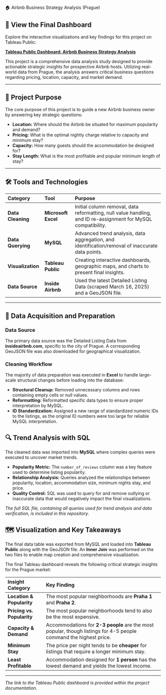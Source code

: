 🏠 Airbnb Business Strategy Analysis (Prague)

## 🔗 View the Final Dashboard

Explore the interactive visualizations and key findings for this project on Tableau Public:

[**Tableau Public Dashboard: Airbnb Business Strategy Analysis**](https://public.tableau.com/app/profile/vojtech.cizinsky/viz/airbnb_17470400188730/Dashboard1)

This project is a comprehensive data analysis study designed to provide actionable strategic insights for prospective Airbnb hosts. Utilizing real-world data from Prague, the analysis answers critical business questions regarding pricing, location, capacity, and market demand.

***

## 🎯 Project Purpose

The core purpose of this project is to guide a new Airbnb business owner by answering key strategic questions:

* **Location:** Where should the Airbnb be situated for maximum popularity and demand?
* **Pricing:** What is the optimal nightly charge relative to capacity and minimum stay?
* **Capacity:** How many guests should the accommodation be designed for?
* **Stay Length:** What is the most profitable and popular minimum length of stay?

***

## 🛠️ Tools and Technologies

| Category | Tool | Purpose |
| :--- | :--- | :--- |
| **Data Cleaning** | **Microsoft Excel** | Initial column removal, data reformatting, null value handling, and ID re-assignment for MySQL compatibility. |
| **Data Querying** | **MySQL** | Advanced trend analysis, data aggregation, and identification/removal of inaccurate data points. |
| **Visualization** | **Tableau Public** | Creating interactive dashboards, geographic maps, and charts to present final insights. |
| **Data Source** | **Inside Airbnb** | Used the latest Detailed Listing Data (scraped March 16, 2025) and a GeoJSON file. |

***

## 🧹 Data Acquisition and Preparation

### Data Source

The primary data source was the Detailed Listing Data from **insideairbnb.com**, specific to the city of Prague. A corresponding GeoJSON file was also downloaded for geographical visualization.

### Cleaning Workflow

The majority of data preparation was executed in **Excel** to handle large-scale structural changes before loading into the database:

* **Structural Cleanup:** Removed unnecessary columns and rows containing empty cells or null values.
* **Reformatting:** Reformatted specific data types to ensure proper interpretation by MySQL.
* **ID Standardization:** Assigned a new range of standardized numeric IDs to the listings, as the original ID numbers were too large for reliable MySQL interpretation.

## 🔍 Trend Analysis with SQL

The cleaned data was imported into **MySQL** where complex queries were executed to uncover market trends.

* **Popularity Metric:** The `number_of_reviews` column was a key feature used to determine listing popularity.
* **Relationship Analysis:** Queries analyzed the relationships between popularity, location, accommodation size, minimum nights stay, and price.
* **Quality Control:** SQL was used to query for and remove outlying or inaccurate data that would negatively impact the final visualizations.

*The full SQL file, containing all queries used for trend analysis and data verification, is included in this repository.*

## 🗺️ Visualization and Key Takeaways

The final data table was exported from MySQL and loaded into **Tableau Public** along with the GeoJSON file. An **Inner Join** was performed on the two files to enable map creation and comprehensive visualization.

The final Tableau dashboard reveals the following critical strategic insights for the Prague market:

| Insight Category | Key Finding |
| :--- | :--- |
| **Location & Popularity** | The most popular neighborhoods are **Praha 1** and **Praha 2**. |
| **Pricing vs. Popularity** | The most popular neighborhoods tend to also be the most expensive. |
| **Capacity & Demand** | Accommodations for **2-3 people** are the most popular, though listings for 4-5 people command the highest price. |
| **Minimum Stay** | The price per night tends to be **cheaper** for listings that require a longer minimum stay. |
| **Least Profitable** | Accommodation designed for **1 person** has the lowest demand and yields the lowest income. |

---

*The link to the Tableau Public dashboard is provided within the project documentation.*
